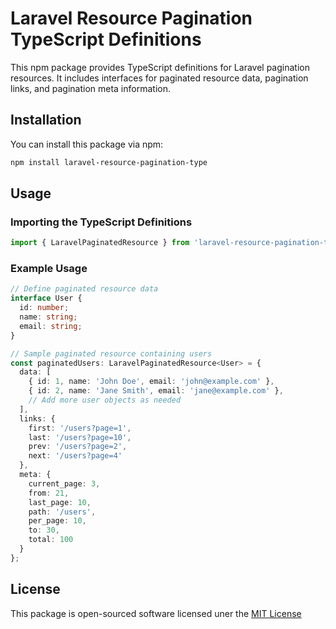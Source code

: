 # Laravel Resource Pagination TypeScript Definitions

This npm package provides TypeScript definitions for Laravel pagination resources. It includes interfaces for paginated resource data, pagination links, and pagination meta information.

## Installation

You can install this package via npm:

```bash
npm install laravel-resource-pagination-type
```

## Usage
### Importing the TypeScript Definitions
```typescript
import { LaravelPaginatedResource } from 'laravel-resource-pagination-type';
```
### Example Usage
```typescript
// Define paginated resource data
interface User {
  id: number;
  name: string;
  email: string;
}

// Sample paginated resource containing users
const paginatedUsers: LaravelPaginatedResource<User> = {
  data: [
    { id: 1, name: 'John Doe', email: 'john@example.com' },
    { id: 2, name: 'Jane Smith', email: 'jane@example.com' },
    // Add more user objects as needed
  ],
  links: {
    first: '/users?page=1',
    last: '/users?page=10',
    prev: '/users?page=2',
    next: '/users?page=4'
  },
  meta: {
    current_page: 3,
    from: 21,
    last_page: 10,
    path: '/users',
    per_page: 10,
    to: 30,
    total: 100
  }
};
```
## License
This package is open-sourced software licensed uner the [MIT License](https://opensource.org/licenses/MIT)

